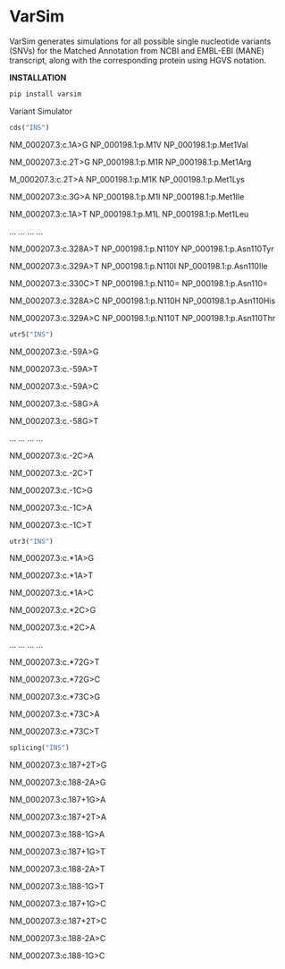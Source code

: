 # VarSim
VarSim generates simulations for all possible single nucleotide variants (SNVs) for the Matched Annotation from NCBI and EMBL-EBI (MANE) transcript, along with the corresponding protein using HGVS notation.

**INSTALLATION**
```powershell
pip install varsim
```
Variant Simulator

```python
cds("INS")
```
NM_000207.3:c.1A>G	NP_000198.1:p.M1V	NP_000198.1:p.Met1Val

NM_000207.3:c.2T>G	NP_000198.1:p.M1R	NP_000198.1:p.Met1Arg

M_000207.3:c.2T>A	NP_000198.1:p.M1K	NP_000198.1:p.Met1Lys

NM_000207.3:c.3G>A	NP_000198.1:p.M1I	NP_000198.1:p.Met1Ile

NM_000207.3:c.1A>T	NP_000198.1:p.M1L	NP_000198.1:p.Met1Leu

...	...	...	...

NM_000207.3:c.328A>T	NP_000198.1:p.N110Y	NP_000198.1:p.Asn110Tyr

NM_000207.3:c.329A>T	NP_000198.1:p.N110I	NP_000198.1:p.Asn110Ile

NM_000207.3:c.330C>T	NP_000198.1:p.N110=	NP_000198.1:p.Asn110=

NM_000207.3:c.328A>C	NP_000198.1:p.N110H	NP_000198.1:p.Asn110His

NM_000207.3:c.329A>C	NP_000198.1:p.N110T	NP_000198.1:p.Asn110Thr
```python
utr5("INS")
```
NM_000207.3:c.-59A>G

NM_000207.3:c.-59A>T

NM_000207.3:c.-59A>C

NM_000207.3:c.-58G>A

NM_000207.3:c.-58G>T

...	...	...	...

NM_000207.3:c.-2C>A

NM_000207.3:c.-2C>T

NM_000207.3:c.-1C>G

NM_000207.3:c.-1C>A

NM_000207.3:c.-1C>T
```python
utr3("INS")
```
NM_000207.3:c.*1A>G

NM_000207.3:c.*1A>T

NM_000207.3:c.*1A>C

NM_000207.3:c.*2C>G

NM_000207.3:c.*2C>A

...	...	...	...

NM_000207.3:c.*72G>T

NM_000207.3:c.*72G>C

NM_000207.3:c.*73C>G

NM_000207.3:c.*73C>A

NM_000207.3:c.*73C>T
```python
splicing("INS")
```
NM_000207.3:c.187+2T>G

NM_000207.3:c.188-2A>G

NM_000207.3:c.187+1G>A

NM_000207.3:c.187+2T>A

NM_000207.3:c.188-1G>A

NM_000207.3:c.187+1G>T

NM_000207.3:c.188-2A>T

NM_000207.3:c.188-1G>T

NM_000207.3:c.187+1G>C

NM_000207.3:c.187+2T>C

NM_000207.3:c.188-2A>C

NM_000207.3:c.188-1G>C